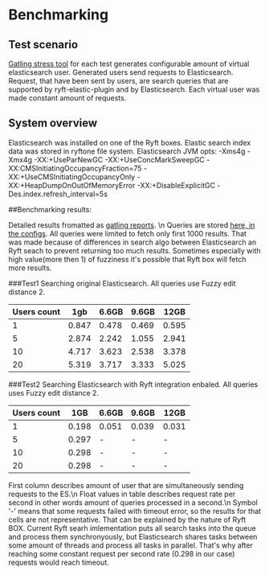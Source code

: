 # Benchmarking

## Test scenario

[Gatling stress tool](http://gatling.io/#/) for each test generates configurable amount of virtual elasticsearch user. 
Generated users send requests to Elasticsearch.
Request, that have been sent by users, are search queries that are supported by ryft-elastic-plugin and by Elasticsearch.
Each virtual user was made constant amount of requests.

## System overview

Elasticsearch was installed on one of the Ryft boxes. Elastic search index data was stored in ryftone file system.
Elasticsearch JVM opts: -Xms4g -Xmx4g -XX:+UseParNewGC -XX:+UseConcMarkSweepGC -XX:CMSInitiatingOccupancyFraction=75 -XX:+UseCMSInitiatingOccupancyOnly -XX:+HeapDumpOnOutOfMemoryError -XX:+DisableExplicitGC -Des.index.refresh_interval=5s

##Benchmarking results:

Detailed results fromatted as [gatling reports](https://github.com/getryft/ryft-elasticsearch/tree/master/ryft-elastic-benchmark/results). \n
Queries are stored [here, in the configs](https://github.com/getryft/ryft-elasticsearch/blob/master/ryft-elastic-benchmark/src/main/resources/application.conf). All queries were limited to fetch only first 1000 results. That was made because of differences in search algo between Elasticsearch an Ryft seach to prevent returning too much results. Sometimes especially with high value(more then 1) of fuzziness it's possible that Ryft box will fetch more results.



###Test1 
Searching original Elasticsearch. All queries use Fuzzy edit distance 2.

| Users count |  1gb  | 6.6GB | 9.6GB | 12GB  |
|-------------|-------|-------|-------|-------|
|      1      | 0.847 | 0.478 | 0.469 | 0.595 |
|      5      | 2.874 | 2.242 | 1.055 | 2.941 |
|      10     | 4.717 | 3.623 | 2.538 | 3.378 |
|      20     | 5.319 | 3.717 | 3.333 | 5.025 |

###Test2 
Searching Elasticsearch with Ryft integration enbaled. All queries uses Fuzzy edit distance 2.

| Users count | 1GB   | 6.6GB | 9.6GB | 12GB  |
|-------------|-------|-------|-------|-------|
|      1      | 0.198 | 0.051 | 0.039 | 0.031 |
|      5      | 0.297 |   -   |   -   |   -   |
|      10     | 0.298 |   -   |   -   |   -   |
|      20     | 0.298 |   -   |   -   |   -   |

First column describes amount of user that are simultaneously sending requests to the ES.\n
Float values in table describes request rate per second in other words amount of queries processed in a second.\n 
Symbol '-' means that some requests failed with timeout error, so the results for that cells are not representative. That can be explained by the nature of Ryft BOX. Current Ryft searh imlementation puts all search tasks into the queue and process them synchronyously, but Elasticsearch shares tasks between some amount of threads and process all tasks in parallel. That's why after reaching some constant request per second rate (0.298 in our case) requests would reach timeout.



